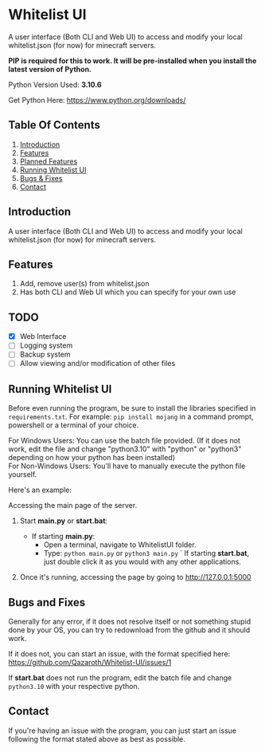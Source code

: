 # Whitelist UI
A user interface (Both CLI and Web UI) to access and modify your local whitelist.json (for now) for minecraft servers.

**PIP is required for this to work. It will be pre-installed when you install the latest version of Python.**

Python Version Used: **3.10.6**

Get Python Here: https://www.python.org/downloads/

## Table Of Contents
1. [Introduction](https://github.com/Qazaroth/Whitelist-UI/blob/main/README.md#introduction)
2. [Features](https://github.com/Qazaroth/Whitelist-UI/blob/main/README.md#features)
3. [Planned Features](https://github.com/Qazaroth/Whitelist-UI/blob/main/README.md#TODO)
4. [Running Whitelist UI](https://github.com/Qazaroth/Whitelist-UI/blob/main/README.md#Running-Whitelist-UI)
5. [Bugs & Fixes](https://github.com/Qazaroth/Whitelist-UI/blob/main/README.md#Bugs-and-Fixes)
6. [Contact](https://github.com/Qazaroth/Whitelist-UI/blob/main/README.md#Contact)

## Introduction
A user interface (Both CLI and Web UI) to access and modify your local whitelist.json (for now) for minecraft servers.

## Features
1. Add, remove user(s) from whitelist.json
2. Has both CLI and Web UI which you can specify for your own use

## TODO
- [X] Web Interface
- [ ] Logging system
- [ ] Backup system
- [ ] Allow viewing and/or modification of other files

## Running Whitelist UI
Before even running the program, be sure to install the libraries specified in `requirements.txt`.
For example: `pip install mojang` in a command prompt, powershell or a terminal of your choice.

For Windows Users: You can use the batch file provided. (If it does not work, edit the file and change "python3.10" with "python" or "python3" depending on how your python has been installed) <br>
For Non-Windows Users: You'll have to manually execute the python file yourself.

Here's an example:

Accessing the main page of the server.
1. Start **main.py** or **start.bat**:
    - If starting **main.py**:
        - Open a terminal, navigate to WhitelistUI folder.
        - Type: `python main.py` or `python3 main.py`
    ` If starting **start.bat**, just double click it as you would with any other applications.

2. Once it's running, accessing the page by going to http://127.0.0.1:5000

## Bugs and Fixes
Generally for any error, if it does not resolve itself or not something stupid done by your OS, you can try to redownload from the github and it should work. 

If it  does not, you can start an issue, with the format specified here:
https://github.com/Qazaroth/Whitelist-UI/issues/1

If **start.bat** does not run the program, edit the batch file and change `python3.10` with your respective python.

## Contact
If you're having an issue with the program, you can just start an issue following the format stated above as best as possible.
